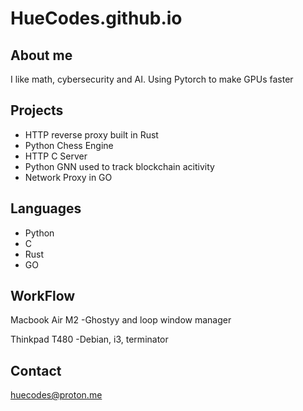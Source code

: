 # HueCodes.github.io


## About me
I like math, cybersecurity and AI. Using Pytorch to make GPUs faster 

## Projects
- HTTP reverse proxy built in Rust
- Python Chess Engine 
- HTTP C Server 
- Python GNN used to track blockchain acitivity 
- Network Proxy in GO 

## Languages
- Python
- C
- Rust
- GO

## WorkFlow
Macbook Air M2
-Ghostyy and loop window manager 

Thinkpad T480
-Debian, i3, terminator 


## Contact
huecodes@proton.me
